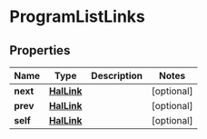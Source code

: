 

# ProgramListLinks

## Properties

Name | Type | Description | Notes
------------ | ------------- | ------------- | -------------
**next** | [**HalLink**](HalLink.md) |  |  [optional]
**prev** | [**HalLink**](HalLink.md) |  |  [optional]
**self** | [**HalLink**](HalLink.md) |  |  [optional]




